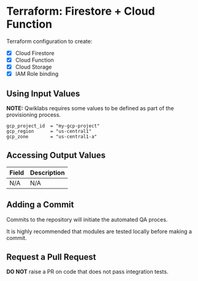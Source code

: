 # Terraform: Firestore + Cloud Function 

Terraform configuration to create:

- [x] Cloud Firestore 
- [x] Cloud Function 
- [x] Cloud Storage
- [x] IAM Role binding 

## Using Input Values 

__NOTE:__ Qwiklabs requires some values to be defined as part of the provisioning process. 

```
gcp_project_id  = "my-gcp-project"
gcp_region      = "us-central1"
gcp_zone        = "us-central1-a"
```

## Accessing Output Values 

| Field | Description |
|-------|-------------|
| N/A   | N/A         |

## Adding a Commit 

Commits to the repository will initiate the automated QA proces.

It is highly recommended that modules are tested locally before making a commit.

## Request a Pull Request

__DO NOT__ raise a PR on code that does not pass integration tests.
